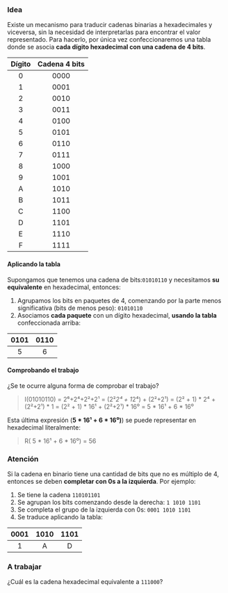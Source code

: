 ### Idea

Existe un mecanismo para traducir cadenas binarias a hexadecimales y viceversa, sin la necesidad de interpretarlas para encontrar el valor representado. Para hacerlo, por única vez confeccionaremos una tabla donde se asocia **cada dígito hexadecimal con una cadena de 4 bits**.

| Dígito | Cadena 4 bits |
|:------:|:-------------:|
| 0 | 0000 |
| 1 | 0001 |
| 2 | 0010 |
| 3 | 0011 |
| 4 | 0100 |
| 5 | 0101 |
| 6 | 0110 |
| 7 | 0111 |
| 8 | 1000 |
| 9 | 1001 |
| A | 1010 |
| B | 1011 |
| C | 1100 |
| D | 1101 |
| E | 1110 |
| F | 1111 |

#### Aplicando la tabla
Supongamos que tenemos una cadena de bits:```01010110``` y necesitamos **su equivalente** en hexadecimal, entonces:
1. Agrupamos los bits en paquetes de 4, comenzando por la parte menos significativa (bits de menos peso): ```01010110```
2. Asociamos **cada paquete** con un dígito hexadecimal, **usando la tabla** confeccionada arriba: 

| 0101 | 0110 |
|:----:|:----:|
|   5  |   6  |

#### Comprobando el trabajo

¿Se te ocurre alguna forma de comprobar el trabajo?

> I(01010110) = 2⁶+2⁴+2²+2¹ = (2²*2⁴ + 1*2⁴) + (2²+2¹) = (2² + 1) * 2⁴ + (2²+2¹) * 1 = (2² + 1) * 16¹ + (2²+2¹) * 16⁰ = 5 * 16¹ + 6 * 16⁰

Esta última expresión (**5 * 16¹ + 6 * 16⁰)**) se puede representar en hexadecimal literalmente:

> R( 5 * 16¹ + 6 * 16⁰) = 56

### Atención

Si la cadena en binario tiene una cantidad de bits que no es múltiplo de 4, entonces se deben **completar con 0s a la izquierda**. Por ejemplo:

1. Se tiene la cadena ```110101101```
2. Se agrupan los bits comenzando desde la derecha: ```1 1010 1101```
3. Se completa el grupo de la izquierda con 0s: ```0001 1010 1101```
4. Se traduce aplicando la tabla:

| 0001 | 1010 | 1101 |
|:----:|:----:|:----:|
|   1  |   A  | D    |

### A trabajar

¿Cuál es la cadena hexadecimal equivalente a ```111000```?
